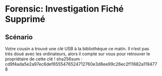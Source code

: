 # Forensic: Investigation Fiché Supprimé
## Scénario
Votre cousin a trouvé une clé USB à la bibliothèque ce matin. Il n’est pas très doué avec les ordinateurs, alors il compte sur vous pour retrouver le propriétaire de cette clé !
sha256sum : cd9f4ada5e2a97ec6def6555476524712760e3d8ee99c26ec2f11682a1194778
